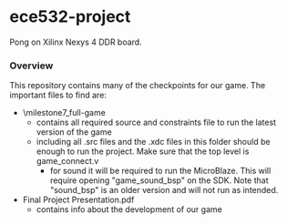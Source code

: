 # ece532-project
Pong on Xilinx Nexys 4 DDR board.

### Overview
This repository contains many of the checkpoints for our game. The important files to find are:
- \milestone7_full-game
    - contains all required source and constraints file to run the latest version of the game
    - including all .src files and the .xdc files in this folder should be enough to run the project. Make sure that the top level is game_connect.v
        - for sound it will be required to run the MicroBlaze. This will require opening "game_sound_bsp" on the SDK. Note that "sound_bsp" is an older version and will not run as intended.
- Final Project Presentation.pdf
    - contains info about the development of our game

